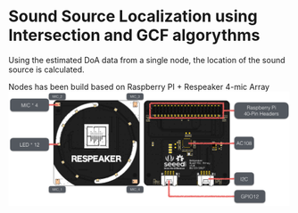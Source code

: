 # Sound Source Localization using Intersection and GCF algorythms
Using the estimated DoA data from a single node, the location of the sound source is calculated.

Nodes has been build based on Raspberry PI + Respeaker 4-mic Array
![My Image](images/respeaker_hardware.png)
